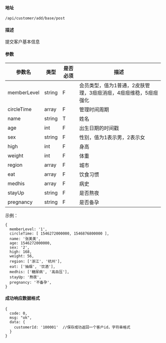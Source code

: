 #### 地址
`/api/customer/add/base/post`

#### 描述
提交客户基本信息

#### 参数
|参数名|类型|是否必须|描述|
|---|---|---|---|
|memberLevel|string|F|会员类型，值为1普通，2皮肤管理，3痘痘消痘，4痘痘维稳，5痘痘强化|
|circleTime|array|F|管理时间周期|
|name|string|T|姓名|
|age|int|F|出生日期的时间戳|
|sex|string|F|性别，值为1表示男，2表示女|
|high|int|F|身高|
|weight|int|F|体重|
|region|array|F|城市|
|eat|array|F|饮食习惯|
|medhis|array|F|病史|
|stayUp|string|F|是否熬夜|
|pregnancy|string|F|是否备孕|


示例：
```
{
  memberLevel: '1',
  circleTime: [ 1546272000000, 1546876800000 ],
  name: '张美美',
  age: 1546272000000,
  sex: '2',
  high: 168,
  weight: 56,
  region: ['浙江', '杭州'],
  eat: ['抽烟', '饮酒'],
  medhis: ['糖尿病', '高血压'],
  stayUp: '熬夜',
  pregnancy: '不备孕',
}
```

#### 成功响应数据格式
```
{
  code: 0,
  msg: "ok",
  data: {
    customerId: '100001'  //保存成功返回一个客户id，字符串格式
  }
}
```

